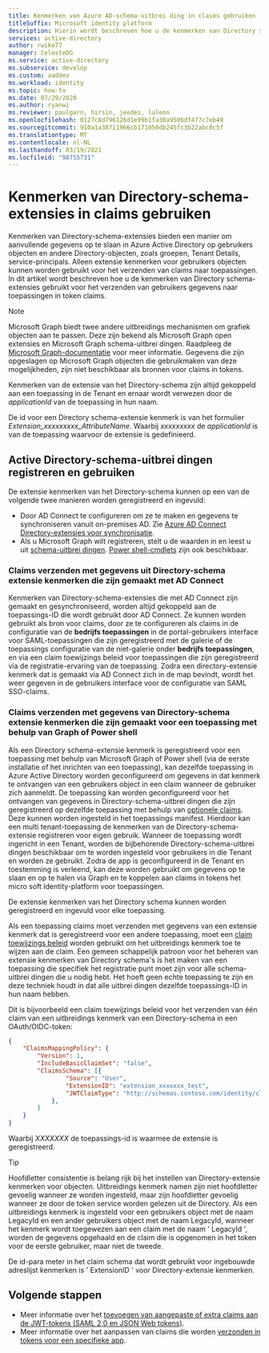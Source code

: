 ```yaml
---
title: Kenmerken van Azure AD-schema-uitbrei ding in claims gebruiken
titleSuffix: Microsoft identity platform
description: Hierin wordt beschreven hoe u de kenmerken van Directory schema-extensies gebruikt voor het verzenden van gebruikers gegevens naar toepassingen in token claims.
services: active-directory
author: rwike77
manager: CelesteDG
ms.service: active-directory
ms.subservice: develop
ms.custom: aaddev
ms.workload: identity
ms.topic: how-to
ms.date: 07/29/2020
ms.author: ryanwi
ms.reviewer: paulgarn, hirsin, jeedes, luleon
ms.openlocfilehash: 0127c8d796126d1e99b1fa38a9506df477c7eb49
ms.sourcegitcommit: 910a1a38711966cb171050db245fc3b22abc8c5f
ms.translationtype: MT
ms.contentlocale: nl-NL
ms.lasthandoff: 03/19/2021
ms.locfileid: "98755731"
---
```

# <a name="using-directory-schema-extension-attributes-in-claims"></a>Kenmerken van Directory-schema-extensies in claims gebruiken

Kenmerken van Directory-schema-extensies bieden een manier om aanvullende gegevens op te slaan in Azure Active Directory op gebruikers objecten en andere Directory-objecten, zoals groepen, Tenant Details, service-principals.  Alleen extensie kenmerken voor gebruikers objecten kunnen worden gebruikt voor het verzenden van claims naar toepassingen. In dit artikel wordt beschreven hoe u de kenmerken van Directory schema-extensies gebruikt voor het verzenden van gebruikers gegevens naar toepassingen in token claims.

> [!NOTE]
> Microsoft Graph biedt twee andere uitbreidings mechanismen om grafiek objecten aan te passen. Deze zijn bekend als Microsoft Graph open extensies en Microsoft Graph schema-uitbrei dingen. Raadpleeg de [Microsoft Graph-documentatie](/graph/extensibility-overview) voor meer informatie. Gegevens die zijn opgeslagen op Microsoft Graph objecten die gebruikmaken van deze mogelijkheden, zijn niet beschikbaar als bronnen voor claims in tokens.

Kenmerken van de extensie van het Directory-schema zijn altijd gekoppeld aan een toepassing in de Tenant en ernaar wordt verwezen door de *applicationId* van de toepassing in hun naam.

De id voor een Directory schema-extensie kenmerk is van het formulier *Extension_xxxxxxxxx_AttributeName*.  Waarbij *xxxxxxxxx* de *applicationId* is van de toepassing waarvoor de extensie is gedefinieerd.

## <a name="registering-and-using-directory-schema-extensions"></a>Active Directory-schema-uitbrei dingen registreren en gebruiken
De extensie kenmerken van het Directory-schema kunnen op een van de volgende twee manieren worden geregistreerd en ingevuld:

- Door AD Connect te configureren om ze te maken en gegevens te synchroniseren vanuit on-premises AD. Zie [Azure AD Connect Directory-extensies voor synchronisatie](../hybrid/how-to-connect-sync-feature-directory-extensions.md).
- Als u Microsoft Graph wilt registreren, stelt u de waarden in en leest u uit [schema-uitbrei dingen](/graph/extensibility-overview). [Power shell-cmdlets](/powershell/azure/active-directory/using-extension-attributes-sample) zijn ook beschikbaar.

### <a name="emitting-claims-with-data-from-directory-schema-extension-attributes-created-with-ad-connect"></a>Claims verzenden met gegevens uit Directory-schema extensie kenmerken die zijn gemaakt met AD Connect
Kenmerken van Directory-schema-extensies die met AD Connect zijn gemaakt en gesynchroniseerd, worden altijd gekoppeld aan de toepassings-ID die wordt gebruikt door AD Connect. Ze kunnen worden gebruikt als bron voor claims, door ze te configureren als claims in de configuratie van de **bedrijfs toepassingen** in de portal-gebruikers interface voor SAML-toepassingen die zijn geregistreerd met de galerie of de toepassings configuratie van de niet-galerie onder **bedrijfs toepassingen**, en via een claim toewijzings beleid voor toepassingen die zijn geregistreerd via de registratie-ervaring van de toepassing.  Zodra een directory-extensie kenmerk dat is gemaakt via AD Connect zich in de map bevindt, wordt het weer gegeven in de gebruikers interface voor de configuratie van SAML SSO-claims.

### <a name="emitting-claims-with-data-from-directory-schema-extension-attributes-created-for-an-application-using-graph-or-powershell"></a>Claims verzenden met gegevens van Directory-schema extensie kenmerken die zijn gemaakt voor een toepassing met behulp van Graph of Power shell
Als een Directory schema-extensie kenmerk is geregistreerd voor een toepassing met behulp van Microsoft Graph of Power shell (via de eerste installatie of het inrichten van een toepassing), kan dezelfde toepassing in Azure Active Directory worden geconfigureerd om gegevens in dat kenmerk te ontvangen van een gebruikers object in een claim wanneer de gebruiker zich aanmeldt.  De toepassing kan worden geconfigureerd voor het ontvangen van gegevens in Directory-schema-uitbrei dingen die zijn geregistreerd op dezelfde toepassing met behulp van [optionele claims](active-directory-optional-claims.md#configuring-directory-extension-optional-claims).  Deze kunnen worden ingesteld in het toepassings manifest.  Hierdoor kan een multi tenant-toepassing de kenmerken van de Directory-schema-extensie registreren voor eigen gebruik. Wanneer de toepassing wordt ingericht in een Tenant, worden de bijbehorende Directory-schema-uitbrei dingen beschikbaar om te worden ingesteld voor gebruikers in die Tenant en worden ze gebruikt.  Zodra de app is geconfigureerd in de Tenant en toestemming is verleend, kan deze worden gebruikt om gegevens op te slaan en op te halen via Graph en te koppelen aan claims in tokens het micro soft Identity-platform voor toepassingen.

De extensie kenmerken van het Directory schema kunnen worden geregistreerd en ingevuld voor elke toepassing.

Als een toepassing claims moet verzenden met gegevens van een extensie kenmerk dat is geregistreerd voor een andere toepassing, moet een [claim toewijzings beleid](active-directory-claims-mapping.md) worden gebruikt om het uitbreidings kenmerk toe te wijzen aan de claim.  Een gemeen schappelijk patroon voor het beheren van extensie kenmerken van Directory schema's is het maken van een toepassing die specifiek het registratie punt moet zijn voor alle schema-uitbrei dingen die u nodig hebt.  Het hoeft geen echte toepassing te zijn en deze techniek houdt in dat alle uitbrei dingen dezelfde toepassings-ID in hun naam hebben.

Dit is bijvoorbeeld een claim toewijzings beleid voor het verzenden van één claim van een uitbreidings kenmerk van een Directory-schema in een OAuth/OIDC-token:

```json
{
    "ClaimsMappingPolicy": {
        "Version": 1,
        "IncludeBasicClaimSet": "false",
        "ClaimsSchema": [{
                "Source": "User",
                "ExtensionID": "extension_xxxxxxx_test",
                "JWTClaimType": "http://schemas.contoso.com/identity/claims/exampleclaim"
            },
        ]
    }
}
```

Waarbij *XXXXXXX* de toepassings-id is waarmee de extensie is geregistreerd.

> [!TIP]
> Hoofdletter consistentie is belang rijk bij het instellen van Directory-extensie kenmerken voor objecten.  Uitbreidings kenmerk namen zijn niet hoofdletter gevoelig wanneer ze worden ingesteld, maar zijn hoofdletter gevoelig wanneer ze door de token service worden gelezen uit de Directory.  Als een uitbreidings kenmerk is ingesteld voor een gebruikers object met de naam LegacyId en een ander gebruikers object met de naam LegacyId, wanneer het kenmerk wordt toegewezen aan een claim met de naam ' LegacyId ', worden de gegevens opgehaald en de claim die is opgenomen in het token voor de eerste gebruiker, maar niet de tweede.
>
> De id-para meter in het claim schema dat wordt gebruikt voor ingebouwde adreslijst kenmerken is ' ExtensionID ' voor Directory-extensie kenmerken.

## <a name="next-steps"></a>Volgende stappen
- Meer informatie over het [toevoegen van aangepaste of extra claims aan de JWT-tokens (SAML 2,0 en JSON Web tokens)](active-directory-optional-claims.md).
- Meer informatie over het aanpassen van claims die worden [verzonden in tokens voor een specifieke app](active-directory-claims-mapping.md).